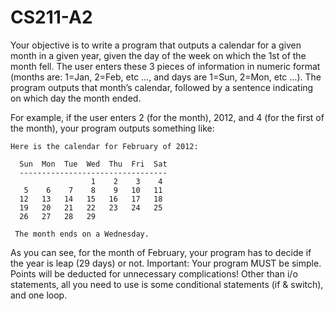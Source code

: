 # CS211-A2

Your objective is to write a program that outputs a calendar for a given month in a given year, given the day of the week on which the 1st of the month fell. The user enters these 3 pieces of information in numeric format (months are: 1=Jan, 2=Feb, etc …, and days are 1=Sun, 2=Mon, etc …). The program outputs that month’s calendar, followed by a sentence indicating on which day the month ended.

For example, if the user enters 2 (for the month), 2012, and 4 (for the first of the month), your program outputs something like:

```
Here is the calendar for February of 2012:
         
  Sun  Mon  Tue  Wed  Thu  Fri  Sat
  ---------------------------------
                  1    2    3    4
   5    6    7    8    9   10   11
  12   13   14   15   16   17   18  
  19   20   21   22   23   24   25
  26   27   28   29      
   
 The month ends on a Wednesday.
```

As you can see, for the month of February, your program has to decide if the year is leap (29 days) or not.  Important: Your program MUST be simple. Points will be deducted for unnecessary complications! Other than i/o statements, all you need to use is some conditional  statements (if  & switch), and one loop. 
